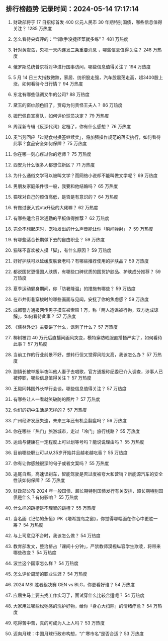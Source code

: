 
## 排行榜趋势 记录时间：2024-05-14 17:17:14
  
  1. 财政部将于 17 日招标首发 400 亿元人民币 30 年期特别国债，哪些信息值得关注？ 1285 万热度
    
  2. 怎么看待央媒评的：“当歌手没捷径菜就多练”？ 481 万热度
    
  3. 针对黄岩岛，央视一天内连发三条重要消息 ，哪些信息值得关注？ 248 万热度
    
  4. 俄罗斯总统普京将对华进行国事访问，哪些信息值得关注？ 194 万热度
    
  5. 5 月 14 日三大指数微跌，家居、纺织股走强，汽车股震荡走高，超3400股上涨，如何看待今日行情？ 94 万热度
    
  6. 东北有哪些低调又牛的公司? 88 万热度
    
  7. 黛玉的窗纱颜色旧了，贾母为何责怪王夫人？ 86 万热度
    
  8. 姆巴佩自宣离队，如何评价球员决定？ 79 万热度
    
  9. 周深新专辑《反深代词》定档了，你有什么感想？ 76 万热度
    
  10. 麦当劳回应「过期食材换签继续卖」，将加强操作规范的落实执行，如何看待此事？食品安全如何保障？ 75 万热度
    
  11. 你在哪一刻心疼过你的老师？ 75 万热度
    
  12. 西安为什么很多人都想住新区？ 71 万热度
    
  13. 为什么通俗文学可以被叫文学？而网络小说却不能叫做文学呢？ 69 万热度
    
  14. 男朋友家庭条件很一般，我要和他结婚吗？ 65 万热度
    
  15. 猫咪对自己的颜值高低，是否是有意识的？ 64 万热度
    
  16. 有做过嵌入式ota升级的大佬嘛？ 62 万热度
    
  17. 有哪些适合日常通勤的平板值得推荐？ 62 万热度
    
  18. 完全不想起床时，宠物发出的什么声音能让你「瞬间弹射」？ 59 万热度
    
  19. 有哪些适合长期做下去的自由职业？ 59 万热度
    
  20. 猫咪不喜欢被人摸「脚」，有什么原因？ 59 万热度
    
  21. 好好护肤可以延缓皮肤衰老吗？有哪些推荐使用的护肤品？ 59 万热度
    
  22. 都说国货更懂国人肤质，有哪些口碑优质的国货护肤品、护肤成分推荐？ 59 万热度
    
  23. 夏季运动健身期间，你「防暑降温」的措施有哪些？ 59 万热度
    
  24. 在市井街巷穿梭时的哪些画面与见闻，安抚了你的焦虑感？ 59 万热度
    
  25. 成都警方通报网传男子摸车被索赔 1 万，称「两人造谣被行拘，双方达成谅解」，如何看待此事？ 57 万热度
    
  26. 《儒林外史》主要讲了什么，讽刺了什么？ 57 万热度
    
  27. 椰树被罚 40 万元后直播间画风突变，模特穿防晒服直播捂严实了，如何看待此事？ 57 万热度
    
  28. 当前工作的行业前景不好，想转行但又觉得风险太高，我该怎么办？ 57 万热度
    
  29. 副镇长被举报半夜叫他人妻子去唱歌，官方通报称纪委已介入调查，涉事人已被停职，哪些信息值得关注？ 57 万热度
    
  30. 王毅同韩国外长举行会谈，哪些信息值得关注？ 57 万热度
    
  31. 有哪些让人一看就笑破防的图片？ 57 万热度
    
  32. 你们的初中生活是怎样的？ 57 万热度
    
  33. 广州经济发展失速，未来三年还有机会翻盘吗？ 56 万热度
    
  34. 你在哪些「热门」旅游城市，走过「冷门」旅行线路？ 55 万热度
    
  35. 运动与健康在一定程度上可以划等号吗？能说说理由吗？ 55 万热度
    
  36. 目前哪些职业可以从35岁开始并且越老越吃香？ 55 万热度
    
  37. 你有让你感触很深的句子或者文案吗？ 55 万热度
    
  38. 追尾自燃，高速误刹车，智能驾驶是否过度被夸大和营销？新能源汽车的安全性该如何保障？ 55 万热度
    
  39. 财政部公布 2024 年一般国债、超长期特别国债发行有关安排，超长期特别国债是什么？有何影响？ 55 万热度
    
  40. 什么样的跳槽是不理智的跳槽？ 55 万热度
    
  41. 当名画《记忆的永恒》PK《塔希提岛之窗》，你觉得哪幅画在你心中更胜一筹？ 54 万热度
    
  42. 与上司意见不合时，我该怎么做？ 54 万热度
    
  43. 教育部发文，整治挤占「课间十分钟」，严禁教师漠视纵容学生欺凌，将带来哪些改变？ 54 万热度
    
  44. 波兰这个国家怎么样？ 54 万热度
    
  45. 怎么评价周琦的职业生涯？ 54 万热度
    
  46. 2024 MSI 胜者组决赛 GEN vs BLG，你更看好谁？ 54 万热度
    
  47. 应届生马上要去找工作实习了，面试穿什么比较合适呢？ 54 万热度
    
  48. 大家用过哪些松弛感的洗护好物，给你「身心大扫除」的情绪疗愈？ 54 万热度
    
  49. 吃得苦中苦，真的可成为人上人吗？ 53 万热度
    
  50. 迈向月球：中国月球行政市构想，“广寒市名”是否合适？ 53 万热度
    
